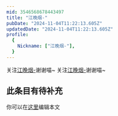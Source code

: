 ```yaml
---
mid: 3546568678443497
title: "江晚烟-"
pubDate: "2024-11-04T11:22:13.605Z"
updatedDate: "2024-11-04T11:22:13.605Z"
profile:
  {
    Nickname: ["江晚烟-"],
  }
---
```


关注[江晚烟-](https://space.bilibili.com/3546568678443497)谢谢喵~ 关注[江晚烟-](https://space.bilibili.com/3546568678443497)谢谢喵~

## 此条目有待补充
你可以在[这里](https://github.com/Yuhanawa/VTuber.ICU-Content/edit/master/v/江晚烟-/index.md)编辑本文
